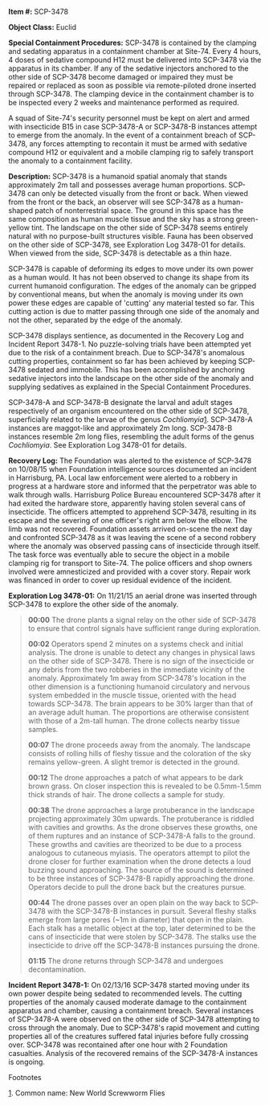 **Item #:** SCP-3478

**Object Class:** Euclid

**Special Containment Procedures:** SCP-3478 is contained by the clamping and sedating apparatus in a containment chamber at Site-74. Every 4 hours, 4 doses of sedative compound H12 must be delivered into SCP-3478 via the apparatus in its chamber. If any of the sedative injectors anchored to the other side of SCP-3478 become damaged or impaired they must be repaired or replaced as soon as possible via remote-piloted drone inserted through SCP-3478. The clamping device in the containment chamber is to be inspected every 2 weeks and maintenance performed as required.

A squad of Site-74's security personnel must be kept on alert and armed with insecticide B15 in case SCP-3478-A or SCP-3478-B instances attempt to emerge from the anomaly. In the event of a containment breach of SCP-3478, any forces attempting to recontain it must be armed with sedative compound H12 or equivalent and a mobile clamping rig to safely transport the anomaly to a containment facility.

**Description:** SCP-3478 is a humanoid spatial anomaly that stands approximately 2m tall and possesses average human proportions. SCP-3478 can only be detected visually from the front or back. When viewed from the front or the back, an observer will see SCP-3478 as a human-shaped patch of nonterrestrial space. The ground in this space has the same composition as human muscle tissue and the sky has a strong green-yellow tint. The landscape on the other side of SCP-3478 seems entirely natural with no purpose-built structures visible. Fauna has been observed on the other side of SCP-3478, see Exploration Log 3478-01 for details. When viewed from the side, SCP-3478 is detectable as a thin haze.

SCP-3478 is capable of deforming its edges to move under its own power as a human would. It has not been observed to change its shape from its current humanoid configuration. The edges of the anomaly can be gripped by conventional means, but when the anomaly is moving under its own power these edges are capable of 'cutting' any material tested so far. This cutting action is due to matter passing through one side of the anomaly and not the other, separated by the edge of the anomaly.

SCP-3478 displays sentience, as documented in the Recovery Log and Incident Report 3478-1. No puzzle-solving trials have been attempted yet due to the risk of a containment breach. Due to SCP-3478's anomalous cutting properties, containment so far has been achieved by keeping SCP-3478 sedated and immobile. This has been accomplished by anchoring sedative injectors into the landscape on the other side of the anomaly and supplying sedatives as explained in the Special Containment Procedures.

SCP-3478-A and SCP-3478-B designate the larval and adult stages respectively of an organism encountered on the other side of SCP-3478, superficially related to the larvae of the genus _Cochliomyia_[1](javascript:;). SCP-3478-A instances are maggot-like and approximately 2m long. SCP-3478-B instances resemble 2m long flies, resembling the adult forms of the genus _Cochliomyia_. See Exploration Log 3478-01 for details.

**Recovery Log:** The Foundation was alerted to the existence of SCP-3478 on 10/08/15 when Foundation intelligence sources documented an incident in Harrisburg, PA. Local law enforcement were alerted to a robbery in progress at a hardware store and informed that the perpetrator was able to walk through walls. Harrisburg Police Bureau encountered SCP-3478 after it had exited the hardware store, apparently having stolen several cans of insecticide. The officers attempted to apprehend SCP-3478, resulting in its escape and the severing of one officer's right arm below the elbow. The limb was not recovered. Foundation assets arrived on-scene the next day and confronted SCP-3478 as it was leaving the scene of a second robbery where the anomaly was observed passing cans of insecticide through itself. The task force was eventually able to secure the object in a mobile clamping rig for transport to Site-74. The police officers and shop owners involved were amnesticized and provided with a cover story. Repair work was financed in order to cover up residual evidence of the incident.

**Exploration Log 3478-01:** On 11/21/15 an aerial drone was inserted through SCP-3478 to explore the other side of the anomaly.

> **00:00** The drone plants a signal relay on the other side of SCP-3478 to ensure that control signals have sufficient range during exploration.
> 
> **00:02** Operators spend 2 minutes on a systems check and initial analysis. The drone is unable to detect any changes in physical laws on the other side of SCP-3478. There is no sign of the insecticide or any debris from the two robberies in the immediate vicinity of the anomaly. Approximately 1m away from SCP-3478's location in the other dimension is a functioning humanoid circulatory and nervous system embedded in the muscle tissue, oriented with the head towards SCP-3478. The brain appears to be 30% larger than that of an average adult human. The proportions are otherwise consistent with those of a 2m-tall human. The drone collects nearby tissue samples.
> 
> **00:07** The drone proceeds away from the anomaly. The landscape consists of rolling hills of fleshy tissue and the coloration of the sky remains yellow-green. A slight tremor is detected in the ground.
> 
> **00:12** The drone approaches a patch of what appears to be dark brown grass. On closer inspection this is revealed to be 0.5mm-1.5mm thick strands of hair. The drone collects a sample for study.
> 
> **00:38** The drone approaches a large protuberance in the landscape projecting approximately 30m upwards. The protuberance is riddled with cavities and growths. As the drone observes these growths, one of them ruptures and an instance of SCP-3478-A falls to the ground. These growths and cavities are theorized to be due to a process analogous to cutaneous myiasis. The operators attempt to pilot the drone closer for further examination when the drone detects a loud buzzing sound approaching. The source of the sound is determined to be three instances of SCP-3478-B rapidly approaching the drone. Operators decide to pull the drone back but the creatures pursue.
> 
> **00:44** The drone passes over an open plain on the way back to SCP-3478 with the SCP-3478-B instances in pursuit. Several fleshy stalks emerge from large pores (~1m in diameter) that open in the plain. Each stalk has a metallic object at the top, later determined to be the cans of insecticide that were stolen by SCP-3478. The stalks use the insecticide to drive off the SCP-3478-B instances pursuing the drone.
> 
> **01:15** The drone returns through SCP-3478 and undergoes decontamination.

**Incident Report 3478-1:** On 02/13/16 SCP-3478 started moving under its own power despite being sedated to recommended levels. The cutting properties of the anomaly caused moderate damage to the containment apparatus and chamber, causing a containment breach. Several instances of SCP-3478-A were observed on the other side of SCP-3478 attempting to cross through the anomaly. Due to SCP-3478's rapid movement and cutting properties all of the creatures suffered fatal injuries before fully crossing over. SCP-3478 was recontained after one hour with 2 Foundation casualties. Analysis of the recovered remains of the SCP-3478-A instances is ongoing.

Footnotes

[1](javascript:;). Common name: New World Screwworm Flies